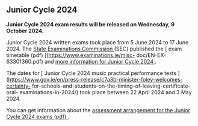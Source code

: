 ##  Junior Cycle 2024

**Junior Cycle 2024 exam results will be released on Wednesday, 9 October
2024.**

Junior Cycle 2024 written exams took place from 5 June 2024 to 17 June 2024.
The [ State Examinations Commission ](https://www.examinations.ie/) (SEC)
published the [ exam timetable (pdf) ](https://www.examinations.ie/misc-
doc/EN-EX-63301360.pdf) and [ more information for Junior Cycle 2024
](https://www.examinations.ie/?l=en&mc=ex&sc=e24) .

The dates for [ Junior Cycle 2024 music practical performance tests
](https://www.gov.ie/en/press-release/c7a3b-minister-foley-welcomes-certainty-
for-schools-and-students-on-the-timing-of-leaving-certificate-oral-
examinations-in-2024/) took place between 22 April 2024 and 3 May 2024.

You can get information about the [ assessment arrangement for the Junior
Cycle 2024 exams (pdf)
](https://assets.gov.ie/270733/9d77a9be-41ac-4494-887d-b1963c81cd0a.pdf) .
